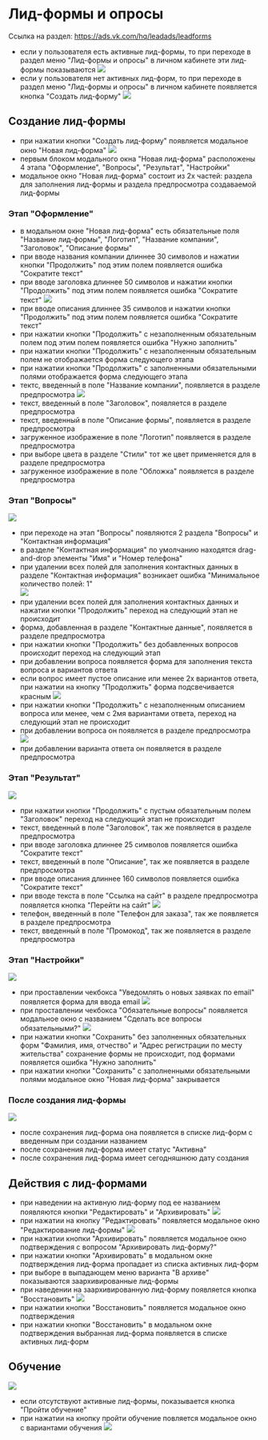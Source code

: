 # Лид-формы и опросы
Ссылка на раздел: https://ads.vk.com/hq/leadads/leadforms

- если у пользователя есть активные лид-формы, то при переходе в раздел меню "Лид-формы и опросы" в личном кабинете эти лид-формы показываются
![](imgs/lead_forms/image.png)
- если у пользователя нет активных лид-форм, то при переходе в раздел меню "Лид-формы и опросы" в личном кабинете появляется кнопка "Создать лид-форму"
![](imgs/lead_forms/image-1.png)

## Создание лид-формы
- при нажатии кнопки "Создать лид-форму" появляется модальное окно "Новая лид-форма"
![](imgs/lead_forms/image-2.png)
- первым блоком модального окна "Новая лид-форма" расположены 4 этапа "Оформление", "Вопросы", "Результат", "Настройки"
- модальное окно "Новая лид-форма" состоит из 2х частей: раздела для заполнения лид-формы и раздела предпросмотра создаваемой лид-формы

### Этап "Оформление"
- в модальном окне "Новая лид-форма" есть обязательные поля "Название лид-формы", "Логотип", "Название компании", "Заголовок", "Описание формы"
- при вводе названия компании длиннее 30 символов и нажатии кнопки "Продолжить" под этим полем появляется ошибка "Сократите текст"
- при вводе заголовка длиннее 50 символов и нажатии кнопки "Продолжить" под этим полем появляется ошибка "Сократите текст"
![](imgs/lead_forms/image-3.png)
- при вводе описания длиннее 35 символов и нажатии кнопки "Продолжить" под этим полем появляется ошибка "Сократите текст"
- при нажатии кнопки "Продолжить" с незаполненным обязательным полем под этим полем появляется ошибка "Нужно заполнить"
- при нажатии кнопки "Продолжить" с незаполненным обязательным полем не отображается форма следующего этапа
- при нажатии кнопки "Продолжить" с заполненными обязательными полями отображается форма следующего этапа
- тектс, введенный в поле "Название компании", появляется в разделе предпросмотра
![](imgs/lead_forms/image-4.png)
- текст, введенный в поле "Заголовок", появляется в разделе предпросмотра
- текст, введенный в поле "Описание формы", появляется в разделе предпросмотра
- загруженное изображение в поле "Логотип" появляется в разделе предпросмотра
- при выборе цвета в разделе "Стили" тот же цвет применяется для в разделе предпросмотра
- загруженное изображение в поле "Обложка" появляется в разделе предпросмотра

### Этап "Вопросы"
![](imgs/lead_forms/image-5.png)
- при переходе на этап "Вопросы" появляются 2 раздела "Вопросы" и "Контактная информация"
- в разделе "Контактная информация" по умолчанию находятся drag-and-drop элементы "Имя" и "Номер телефона"
- при удалении всех полей для заполнения контактных данных в разделе "Контактная информация" возникает ошибка "Минимальное количество полей: 1"<br>
![](imgs/lead_forms/image-6.png)
- при удалении всех полей для заполнения контактных данных и нажатии кнопки "Продолжить" переход на следующий этап не происходит
- форма, добавленная в разделе "Контактные данные", появляется в разделе предпросмотра
- при нажатии кнопки "Продолжить" без добавленных вопросов происходит переход на следующий этап
- при добавлении вопроса появляется форма для заполнения текста вопроса и вариантов ответа
- если вопрос имеет пустое описание или менее 2х вариантов ответа, при нажатии на кнопку "Продолжить" форма подсвечивается красным
![](imgs/lead_forms/image-7.png)
- при нажатии кнопки "Продолжить" с незаполненным описанием вопроса или менее, чем с 2мя вариантами ответа, переход на следующий этап не происходит
- при добавлении вопроса он появляется в разделе предпросмотра
![](imgs/lead_forms/image-8.png)
- при добавлении варианта ответа он появляется в разделе предпросмотра


### Этап "Результат"
![](imgs/lead_forms/image-9.png)
- при нажатии кнопки "Продолжить" с пустым обязательным полем "Заголовок" переход на следующий этап не происходит
- текст, введенный в поле "Заголовок", так же появляется в разделе предпросмотра
- при вводе заголовка длиннее 25 символов появляется ошибка "Сократите текст"
- текст, введенный в поле "Описание", так же появляется в разделе предпросмотра
- при вводе описания длиннее 160 символов появляется ошибка "Сократите текст" 
- при вводе текста в поле "Ссылка на сайт" в разделе предпросмотра появляется кнопка "Перейти на сайт"
![](imgs/lead_forms/image-10.png)
- телефон, введенный в поле "Телефон для заказа", так же появляется в разделе предпросмотра
- текст, введенный в поле "Промокод", так же появляется в разделе предпросмотра



### Этап "Настройки"
![](imgs/lead_forms/image-11.png)
- при проставлении чекбокса "Уведомлять о новых заявках по email" появляется форма для ввода email
![](imgs/lead_forms/image-12.png)
- при проставлении чекбокса "Обязательные вопросы" появляется модальное окно с названием "Сделать все вопросы обязательными?"
![](imgs/lead_forms/image-13.png)
- при нажатии кнопки "Сохранить" без заполненных обязательных форм "Фамилия, имя, отчество" и "Адрес регистрации по месту жительства" сохранение формы не происходит, под формами появляется ошибка "Нужно заполнить"
- при нажатии кнопки "Сохранить" с заполненными обязательными полями модальное окно "Новая лид-форма" закрывается

### После создания лид-формы
![](imgs/lead_forms/image-14.png)
- после сохранения лид-форма она появляется в списке лид-форм с введенным при создании названием
- после сохранения лид-форма имеет статус "Активна"
- после сохранения лид-форма имеет сегодняшнюю дату создания

## Действия с лид-формами
- при наведении на активную лид-форму под ее названием появляются кнопки "Редактировать" и "Архивировать"
![](imgs/lead_forms/image-15.png)
- при нажатии на кнопку "Редактировать" появляется модальное окно "Редактирование лид-формы"
![](imgs/lead_forms/image-16.png)
- при нажатии кнопки "Архивировать" появляется модальное окно подтверждения с вопросом "Архивировать лид-форму?"
- при нажатии кнопки "Архивировать" в модальном окне подтверждения лид-форма пропадает из списка активных лид-форм
- при выборе в выпадающем меню варианта "В архиве" показываются заархивированные лид-формы
- при наведении на заархивированную лид-форму появляется кнопка "Восстановить"
![](imgs/lead_forms/image-17.png)
- при нажатии кнопки "Восстановить" появляется модальное окно подтверждения
- при нажатии кнопки "Восстановить" в модальном окне подтверждения выбранная лид-форма появляется в списке активных лид-форм



## Обучение
![](imgs/lead_forms/image-18.png)
- если отсутствуют активные лид-формы, показывается кнопка "Пройти обучение"
- при нажатии на кнопку пройти обучение повляется модальное окно с вариантами обучения
![](imgs/lead_forms/image-19.png)


